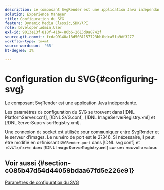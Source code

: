 ```yaml
---
description: Le composant SvgRender est une application Java indépendante.
solution: Experience Manager
title: Configuration du SVG
feature: Dynamic Media Classic,SDK/API
role: Developer,Admin,User
exl-id: 9013e13f-818f-41b4-80b6-2615d9a8742f
source-git-commit: fcda99340a18d5037157723bb3bdca5fa9df3277
workflow-type: tm+mt
source-wordcount: '65'
ht-degree: 3%

---
```


# Configuration du SVG{#configuring-svg}

Le composant SvgRender est une application Java indépendante.

Les paramètres de configuration du SVG se trouvent dans [!DNL PlatformServer.conf], [!DNL SVG.conf], [!DNL ImageServerRegistry.xml] et [!DNL ServerSupervisorRegistry.xml].

Une connexion de socket est utilisée pour communiquer entre SvgRender et le serveur d’images. Le numéro de port est le 27346. Si nécessaire, il peut être modifié en définissant `SVGRender.port` dans [!DNL svg.conf] et `<SVGTcpPort>` dans [!DNL ImageServerRegistry.xml] sur une nouvelle valeur.

## Voir aussi {#section-c085b47d54d44059bdaa67fd5e226e91}

[Paramètres de configuration du SVG](../../../is-api/image-serving-api-ref/c-configuration-and-administration/c-server-settings/r-svg.md#reference-232104868b2d4af9a4ac9c87552c0bb5)
